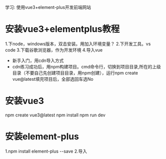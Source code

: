 学习: 使用vue3+element-plus开发前端网站

# 安装vue3+elementplus教程
1.下node，windows版本，双击安装。用加入环境变量？
2.下开发工具。vs code
3.下载谷歌浏览器，作为开发环境
4.导入vue
 - 新手入门，用cdn导入方式
- cdn练习成功后，用npm构建项目。cmd命令行，切换到项目目录,所在的上级目录（不要自己先创建项目目录，用npm创建），运行npm create vue@latest填完项目后，全部选回车选No

# 安装vue3
npm create vue3@latest
npm install
npm run dev

# 安装element-plus
1.npm install element-plus --save
2.导入